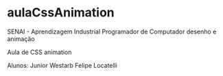 aulaCssAnimation
================
SENAI - Aprendizagem Industrial Programador de Computador
desenho e animação

Aula de CSS animation 

Alunos: Junior Westarb
       Felipe Locatelli

